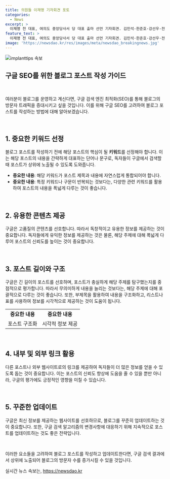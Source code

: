 ```yaml
---
title: 의원들 이재명 기자회견 포토
categories:
  - News
excerpt: >
  이재명 전 대표, 여의도 중앙당사서 당 대표 출마 선언 기자회견. 김민석·한준호·강선우·전현희 의원 참석.
feature_text: >
  이재명 전 대표, 여의도 중앙당사서 당 대표 출마 선언 기자회견. 김민석·한준호·강선우·전현희 의원 참석.
image: 'https://newsdao.kr/res/images/meta/newsdao_breakingnews.jpg'
---
```


<p><img src="https://newsdao.kr/res/images/meta/newsdao_breakingnews.jpg" alt="implanttips 속보" /></p>

<h2 data-ke-size="size26">구글 SEO를 위한 블로그 포스트 작성 가이드</h2>

<p data-ke-size="size16">&nbsp;</p>

<p>여러분이 블로그를 운영하고 계신다면, 구글 검색 엔진 최적화(SEO)를 통해 블로그의 방문자 트래픽을 증대시키고 싶을 것입니다. 이를 위해 구글 SEO를 고려하여 블로그 포스트를 작성하는 방법에 대해 알아보겠습니다.</p>

<p data-ke-size="size16">&nbsp;</p>

<h2>1. 중요한 키워드 선정</h2>

<p data-ke-size="size16">블로그 포스트를 작성하기 전에 해당 포스트의 핵심이 될 <b>키워드</b>를 선정해야 합니다. 이는 해당 포스트의 내용을 간략하게 대표하는 단어나 문구로, 독자들이 구글에서 검색할 때 포스트가 상위에 노출될 수 있도록 도와줍니다.</p>

<ul>
  <li><b>중요한 내용</b>: 해당 키워드가 포스트 제목과 내용에 자연스럽게 통합되어야 합니다.</li>
  <li><b>중요한 내용</b>: 특정 키워드나 구문이 반복되는 것보다는, 다양한 관련 키워드를 활용하여 포스트의 내용을 폭넓게 다루는 것이 좋습니다.</li>
</ul>

<p data-ke-size="size16">&nbsp;</p>

<h2>2. 유용한 콘텐츠 제공</h2>

<p data-ke-size="size16">구글은 고품질의 콘텐츠를 선호합니다. 따라서 독창적이고 유용한 정보를 제공하는 것이 중요합니다. 독자들에게 유익한 정보를 제공하는 것은 물론, 해당 주제에 대해 폭넓게 다루어 포스트의 신뢰도를 높이는 것이 중요합니다.</p>

<p data-ke-size="size16">&nbsp;</p>

<h2>3. 포스트 길이와 구조</h2>

<p data-ke-size="size16">구글은 긴 길이의 포스트를 선호하며, 포스트가 충실하게 해당 주제를 탐구했는지를 중점적으로 평가합니다. 따라서 무의미하게 내용을 늘리는 것보다는, 해당 주제에 대해 포괄적으로 다루는 것이 좋습니다. 또한, 부제목을 활용하여 내용을 구조화하고, 리스트나 표를 사용하여 정보를 시각적으로 제공하는 것이 도움이 됩니다.</p>

<table>
  <tr>
    <td style="text-align: center; height: 17px;"><b>중요한 내용</b></td>
    <td style="text-align: center; height: 17px;"><b>중요한 내용</b></td>
  </tr>
  <tr>
    <td style="text-align: center;">포스트 구조화</td>
    <td style="text-align: center;">시각적 정보 제공</td>
  </tr>
</table>

<p data-ke-size="size16">&nbsp;</p>

<h2>4. 내부 및 외부 링크 활용</h2>

<p data-ke-size="size16">다른 포스트나 외부 웹사이트로의 링크를 제공하여 독자들이 더 많은 정보를 얻을 수 있도록 돕는 것이 중요합니다. 이는 포스트의 신뢰도 향상에 도움을 줄 수 있을 뿐만 아니라, 구글의 평가에도 긍정적인 영향을 미칠 수 있습니다.</p>

<p data-ke-size="size16">&nbsp;</p>

<h2>5. 꾸준한 업데이트</h2>

<p data-ke-size="size16">구글은 최신 정보를 제공하는 웹사이트를 선호하므로, 블로그를 꾸준히 업데이트하는 것이 중요합니다. 또한, 구글 검색 알고리즘의 변경사항에 대응하기 위해 지속적으로 포스트를 업데이트하는 것도 좋은 전략입니다.</p>

<p data-ke-size="size16">&nbsp;</p>

<p>이러한 요소들을 고려하여 블로그 포스트를 작성하고 업데이트한다면, 구글 검색 결과에서 상위에 노출되어 블로그의 방문자 수를 증가시킬 수 있을 것입니다.</p>
실시간 뉴스 속보는, <a href="https://newsdao.kr" rel="dofollow">https://newsdao.kr</a>


